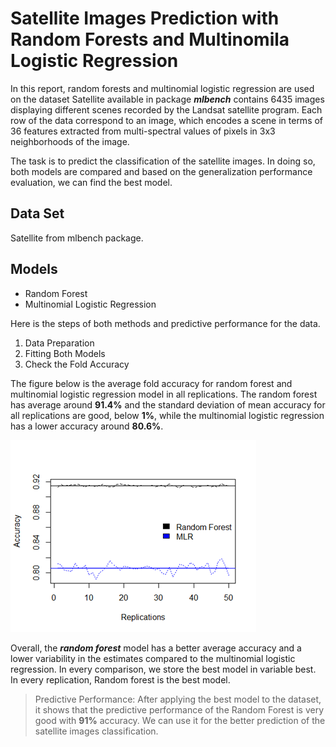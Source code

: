 # Satellite Images Prediction with Random Forests and Multinomila Logistic Regression
In this report, random forests and multinomial logistic regression are used on the dataset Satellite
available in package ***mlbench*** contains 6435 images displaying different scenes recorded by the
Landsat satellite program. Each row of the data correspond to an image, which encodes a scene in
terms of 36 features extracted from multi-spectral values of pixels in 3x3 neighborhoods of the
image.

The task is to predict the classification of the satellite images. In doing so, both models are
compared and based on the generalization performance evaluation, we can find the best model.

## Data Set 
Satellite from mlbench package. 

## Models
- Random Forest
- Multinomial Logistic Regression

Here is the steps of both methods and predictive performance for the data. 
1. Data Preparation 
2. Fitting Both Models 
3. Check the Fold Accuracy

The figure below is the average fold accuracy for random forest and multinomial logistic regression model in all replications. The random forest has average around **91.4%** and the standard deviation of mean accuracy for all replications are good, below **1%**, while the multinomial logistic regression has a lower accuracy around **80.6%**.

![](./rf.png)

Overall, the ***random forest*** model has a better average accuracy and a lower variability in the estimates compared to the multinomial logistic regression. In every comparison, we store the best model in variable best. In every replication, Random forest is the best model. 

> Predictive Performance: After applying the best model to the dataset, it shows that the predictive performance of the Random Forest is very good with **91%** accuracy. We can use it for the better prediction of the satellite images classification.
